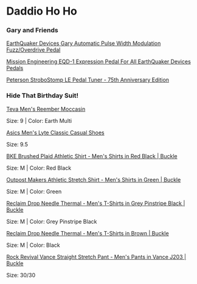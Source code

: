 # Daddio Ho Ho

### Gary and Friends

[EarthQuaker Devices Gary Automatic Pulse Width Modulation Fuzz/Overdrive Pedal](https://www.sweetwater.com/store/detail/Gary--earthquaker-devices-gary-automatic-pulse-width-modulation-fuzz-overdrive-pedal?_queryID=46b1a1c3135a1a0d96ecce14f3dcb1fc&_index=production_products)

[Mission Engineering EQD-1 Expression Pedal For All EarthQuaker Devices Pedals](https://www.sweetwater.com/store/detail/EQD-1--mission-engineering-eqd-1-expression-pedal-for-all-earthquaker-devices-pedals?srsltid=AfmBOoqJqU83jyMKi2HCvUVWgT9lvi1s-_zC7g5mRPxRnE0Ka8pAesoy4NA)

[Peterson StroboStomp LE Pedal Tuner - 75th Anniversary Edition](https://www.sweetwater.com/store/detail/StroboStompLE--peterson-strobostomp-hd-pedal-tuner-75th-anniversary-edition)

### Hide That Birthday Suit!

[Teva Men's Reember Moccasin](https://www.amazon.com/Teva-ReEmber-Moccasin-Earth-Multi/dp/B0BLP2MN9J/ref=asc_df_B0BLP2MN9J?mcid=63bcba0ddd593f5b93773c3a5903620a&tag=hyprod-20&linkCode=df0&hvadid=693769878605&hvpos=&hvnetw=g&hvrand=8576028067128044099&hvpone=&hvptwo=&hvqmt=&hvdev=c&hvdvcmdl=&hvlocint=&hvlocphy=9023170&hvtargid=pla-2245069490546&psc=1)

Size: 9 | Color: Earth Multi

[Asics Men's Lyte Classic Casual Shoes](https://www.sunandski.com/p/40050051380002300/asics-mens-lyte-classic-casual-shoes?vpc=40050051380002300-075301000&gad_source=1&gclid=CjwKCAiA6aW6BhBqEiwA6KzDc4Pt-QdNSdbuKZjDctBASoZtvoBRLiduvxelvST8CwpXG07w-hMgBhoCATgQAvD_BwE)

Size: 9.5

[BKE Brushed Plaid Athletic Shirt - Men's Shirts in Red Black | Buckle](https://www.buckle.com/bke-brushed-plaid-athletic-shirt/prd-3603011767FPW/sku-4587490200?size=medium)

Size: M | Color: Red Black

[Outpost Makers Athletic Stretch Shirt - Men's Shirts in Green | Buckle](https://www.buckle.com/outpost-makers-athletic-stretch-shirt/prd-83195OP00047M/sku-4596770800)

Size: M | Color: Green

[Reclaim Drop Needle Thermal - Men's T-Shirts in Grey Pinstripe Black | Buckle](https://www.buckle.com/reclaim-drop-needle-thermal/prd-34703FK002EE/sku-4285610700)

Size: M | Color: Grey Pinstripe Black

[Reclaim Drop Needle Thermal - Men's T-Shirts in Brown | Buckle](https://www.buckle.com/reclaim-drop-needle-thermal/prd-34700FK002/sku-4114960700)

Size: M | Color: Black

[Rock Revival Vance Straight Stretch Pant - Men's Pants in Vance J203 | Buckle](https://www.buckle.com/rock-revival-vance-straight-stretch-pant/prd-784353967J203/sku-2045483030?size=30&dimension=30)

Size: 30/30